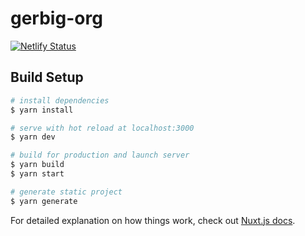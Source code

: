 # gerbig-org

[![Netlify Status](https://api.netlify.com/api/v1/badges/7ee0cd1e-1f09-42cb-b4e3-09bc66f99f68/deploy-status)](https://app.netlify.com/sites/flamboyant-davinci-bafb44/deploys)

## Build Setup

```bash
# install dependencies
$ yarn install

# serve with hot reload at localhost:3000
$ yarn dev

# build for production and launch server
$ yarn build
$ yarn start

# generate static project
$ yarn generate
```

For detailed explanation on how things work, check out [Nuxt.js docs](https://nuxtjs.org).
